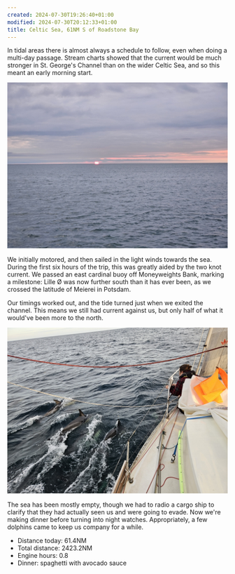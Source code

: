 ```yaml
---
created: 2024-07-30T19:26:40+01:00
modified: 2024-07-30T20:12:33+01:00
title: Celtic Sea, 61NM S of Roadstone Bay
---
```


In tidal areas there is almost always a schedule to follow, even when doing a multi-day passage. Stream charts showed that the current would be much stronger in St. George's Channel than on the wider Celtic Sea, and so this meant an early morning start. 

![Image](../2024/0f6fa0502c6c90d31e3175d63f858ed9.jpg) 

We initially motored, and then sailed in the light winds towards the sea. During the first six hours of the trip, this was greatly aided by the two knot current. We passed an east cardinal buoy off Moneyweights Bank, marking a milestone: Lille Ø was now further south than it has ever been, as we crossed the latitude of Meierei in Potsdam.

Our timings worked out, and the tide turned just when we exited the channel. This means we still had current against us, but only half of what it would've been more to the north.

![Image](../2024/5fee7891e46fbd4c9774535d3c3abfd0.jpg) 

The sea has been mostly empty, though we had to radio a cargo ship to clarify that they had actually seen us and were going to evade. Now we're making dinner before turning into night watches. Appropriately, a few dolphins came to keep us company for a while. 

* Distance today: 61.4NM
* Total distance: 2423.2NM
* Engine hours: 0.8
* Dinner: spaghetti with avocado sauce
